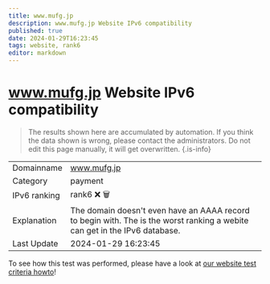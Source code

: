 ```yaml
---
title: www.mufg.jp
description: www.mufg.jp Website IPv6 compatibility
published: true
date: 2024-01-29T16:23:45
tags: website, rank6
editor: markdown
---
```


# www.mufg.jp Website IPv6 compatibility

> The results shown here are accumulated by automation. If you think the data shown is wrong, please contact the administrators. 
> Do not edit this page manually, it will get overwritten.
{.is-info}


|   |   |
| - | - |
| Domainname | www.mufg.jp
| Category | payment |
| IPv6 ranking | rank6 :x: :wastebasket: |
| Explanation | The domain doesn't even have an AAAA record to begin with. The is the worst ranking a webite can get in the IPv6 database. |
| Last Update | 2024-01-29 16:23:45 |

To see how this test was performed, please have a look at [our website test criteria howto](/howto/testcriteria/website)!

